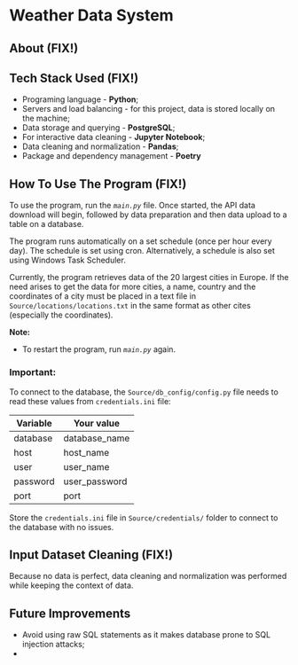 # Weather Data System


## About (FIX!)


## Tech Stack Used (FIX!)

* Programing language - **Python**;
* Servers and load balancing - for this project, data is stored locally on the machine;
* Data storage and querying - **PostgreSQL**;
* For interactive data cleaning - **Jupyter Notebook**;
* Data cleaning and normalization - **Pandas**;
* Package and dependency management - **Poetry**


## How To Use The Program (FIX!)

To use the program, run the _`main.py`_ file. Once started, the API data download will begin, followed by data preparation and then data upload to a table on a database.

The program runs automatically on a set schedule (once per hour every day). The schedule is set using cron. Alternatively, a schedule is also set using Windows Task Scheduler.

Currently, the program retrieves data of the 20 largest cities in Europe. If the need arises to get the data for more cities, a name, country and the coordinates of a city must be placed in a text file in `Source/locations/locations.txt` in the same format as other cites (especially the coordinates).

**Note:** 
- To restart the program, run _`main.py`_ again.

### **Important:**

To connect to the database, the `Source/db_config/config.py` file needs to read these values from `credentials.ini` file:

| Variable | Your value    |
|----------|---------------|
| database | database_name |
| host     | host_name     |
| user     | user_name     |
| password | user_password |
| port     | port          |

Store the `credentials.ini` file in `Source/credentials/` folder to connect to the database with no issues.


## Input Dataset Cleaning (FIX!)

Because no data is perfect, data cleaning and normalization was performed while keeping the context of data.




## Future Improvements 

* Avoid using raw SQL statements as it makes database prone to SQL injection attacks;
* 
